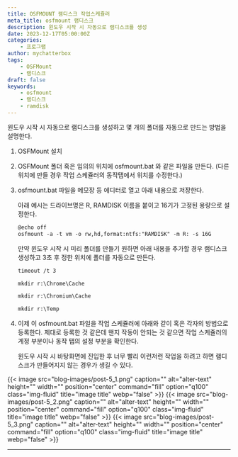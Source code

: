 ```yaml
---
title: OSFMOUNT 램디스크 작업스케쥴러
meta_title: osfmount 램디스크
description: 윈도우 시작 시 자동으로 램디스크를 생성
date: 2023-12-17T05:00:00Z
categories:
    - 프로그램
author: mychatterbox
tags:
    - OSFMount
    - 램디스크
draft: false
keywords:
    - osfmount
    - 램디스크
    - ramdisk
---
```


윈도우 시작 시 자동으로 램디스크를 생성하고 몇 개의 폴더를 자동으로 만드는 방법을 설명한다.


1. OSFMount 설치

2. OSFMount 폴더 혹은 임의의 위치에 osfmount.bat 와 같은 파일을 만든다. (다른 위치에 만들 경우 작업 스케쥴러의 동작탭에서 위치를 수정한다.)


3. osfmount.bat 파일을 메모장 등 에디터로 열고 아래 내용으로 저장한다.

   아래 예시는 드라이브명은 R, RAMDISK 이름을 붙이고 16기가 고정된 용량으로 설정한다. 
    ```html
    @echo off
    osfmount -a -t vm -o rw,hd,format:ntfs:"RAMDISK" -m R: -s 16G
    ```    

    만약 윈도우 시작 시 미리 폴더를 만들기 원하면 아래 내용을 추가할 경우 램디스크 생성하고 3초 후 정한 위치에 폴더를 자동으로 만든다.     

    ```html
    timeout /t 3

    mkdir r:\Chrome\Cache

    mkdir r:\Chromium\Cache

    mkdir r:\Temp
    ```

4. 이제 이 osfmount.bat 파일을 작업 스케쥴러에 아래와 같이 혹은 각자의 방법으로 등록한다. 제대로 등록한 것 같은데 왠지 작동이 안되는 것 같으면 작업 스케쥴러의 계정 부분이나 동작 탭의 설정 부분을 확인한다. 

    윈도우 시작 시 바탕화면에 진입한 후 너무 빨리 이런저런 작업을 하려고 하면 램디스크가 만들어지지 않는 경우가 생길 수 있다.



{{< image src="blog-images/post-5_1.png" caption="" alt="alter-text" height="" width="" position="center" command="fill" option="q100" class="img-fluid" title="image title"  webp="false" >}}
{{< image src="blog-images/post-5_2.png" caption="" alt="alter-text" height="" width="" position="center" command="fill" option="q100" class="img-fluid" title="image title"  webp="false" >}}
{{< image src="blog-images/post-5_3.png" caption="" alt="alter-text" height="" width="" position="center" command="fill" option="q100" class="img-fluid" title="image title"  webp="false" >}}

<hr>